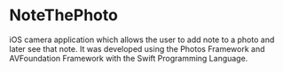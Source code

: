 # NoteThePhoto
iOS camera application which allows the user to add note to a photo and later see that note. It was developed using the 
Photos Framework and AVFoundation Framework with the Swift Programming Language.
